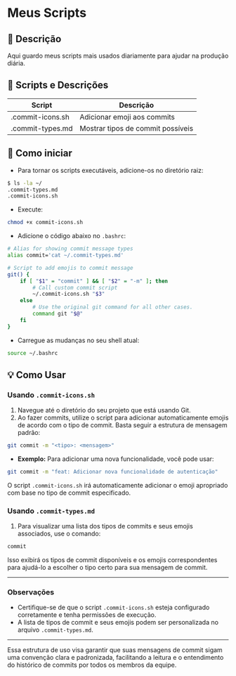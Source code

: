 # Meus Scripts

## 📝 Descrição
Aqui guardo meus scripts mais usados diariamente para ajudar na produção diária.

## 🎯 Scripts e Descrições

<div align="center">

| Script           | Descrição                                                                      |
|------------------|--------------------------------------------------------------------------------|
| .commit-icons.sh | Adicionar emoji aos commits                                                    |
| .commit-types.md | Mostrar tipos de commit possíveis                                              |

</div>

## 🚀 Como iniciar

- Para tornar os scripts executáveis, adicione-os no diretório raiz:	

```bash
$ ls -la ~/
.commit-types.md
.commit-icons.sh
```

- Execute:

```bash
chmod +x commit-icons.sh
```

- Adicione o código abaixo no `.bashrc`:

```bash
# Alias for showing commit message types
alias commit='cat ~/.commit-types.md'

# Script to add emojis to commit message
git() {
    if [ "$1" = "commit" ] && [ "$2" = "-m" ]; then
        # Call custom commit script
        ~/.commit-icons.sh "$3"
    else
        # Use the original git command for all other cases.
        command git "$@"
    fi
}
```

- Carregue as mudanças no seu shell atual:

```bash
source ~/.bashrc
```

## 💡 Como Usar

### Usando `.commit-icons.sh`

1. Navegue até o diretório do seu projeto que está usando Git.
2. Ao fazer commits, utilize o script para adicionar automaticamente emojis de acordo com o tipo de commit. Basta seguir a estrutura de mensagem padrão:

```bash
git commit -m "<tipo>: <mensagem>"
```

   - **Exemplo:** Para adicionar uma nova funcionalidade, você pode usar:

```bash
git commit -m "feat: Adicionar nova funcionalidade de autenticação"
```

   O script `.commit-icons.sh` irá automaticamente adicionar o emoji apropriado com base no tipo de commit especificado.

### Usando `.commit-types.md`

1. Para visualizar uma lista dos tipos de commits e seus emojis associados, use o comando:

```bash
commit
```

   Isso exibirá os tipos de commit disponíveis e os emojis correspondentes para ajudá-lo a escolher o tipo certo para sua mensagem de commit.

---

### Observações

- Certifique-se de que o script `.commit-icons.sh` esteja configurado corretamente e tenha permissões de execução.
- A lista de tipos de commit e seus emojis podem ser personalizada no arquivo `.commit-types.md`.

---

Essa estrutura de uso visa garantir que suas mensagens de commit sigam uma convenção clara e padronizada, facilitando a leitura e o entendimento do histórico de commits por todos os membros da equipe.
